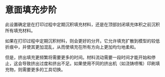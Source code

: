 意面填充步阶
====
此设置确定是在打印过程中定期沉积填充材料，还是在顶部封闭填充体积之前沉积所有填充材料。

如果在打印过程中定期沉积材料，则会更好的分开。它允许填充扩散到模型的较低折痕中，并使其更加混乱，从而使填充在所有方向上更加均匀地柔和。

但是，挤出填充更频繁将需要更多的时间。材料流动需要一段时间才能开始和停止，这会导致挤出过度和挤出不足。如果使用不同的挤出机（如浇铸喷嘴）印刷填充物，则需要更多的工具切换。

